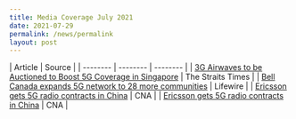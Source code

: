 ```yaml
---
title: Media Coverage July 2021
date: 2021-07-29
permalink: /news/permalink
layout: post
---
```

| Article | Source | 
| -------- | -------- | -------- |
| <a href="https://www.straitstimes.com/tech/tech-news/3g-airwaves-to-be-auctioned-to-boost-5g-coverage-in-spore" target="_blank">3G Airwaves to be Auctioned to Boost 5G Coverage in Singapore</a>   | The Straits Times     |
| <a href="https://www.lifewire.com/5g-news-4428066" target="_blank">Bell Canada expands 5G network to 28 more communities</a>   | Lifewire     |
| <a href="https://www.channelnewsasia.com/news/business/ericsson-gets-5g-radio-contracts-in-china-sources-15361950" target="_blank">Ericsson gets 5G radio contracts in China</a>   | CNA     |
| <a href="https://www.channelnewsasia.com/news/business/ericsson-gets-5g-radio-contracts-in-china-sources-15361950" target="_blank">Ericsson gets 5G radio contracts in China</a>   | CNA     |